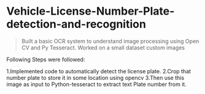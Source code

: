 # Vehicle-License-Number-Plate-detection-and-recognition

>Built a basic OCR system to understand image processing using Open CV and Py Tesseract.
>Worked on a small dataset custom images 

Following Steps were followed: 

1.Implemented code to automatically detect the license plate.
2.Crop that number plate to store it in some location using opencv 
3.Then use this image as input to Python-tesseract to extract text Plate number from it. 
